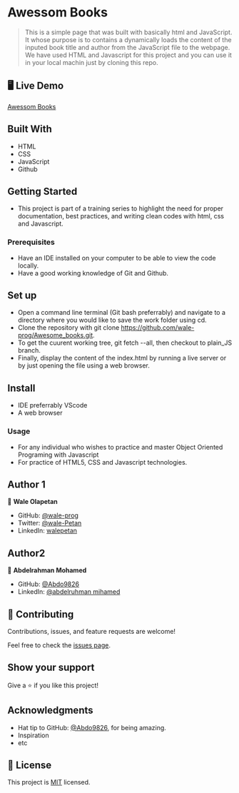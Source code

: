 # Awessom Books

> This is a simple page that was built with basically html and JavaScript. It whose purpose is to  contains a dynamically loads the content of the inputed book title and author from the JavaScript file to the webpage. We have used HTML and Javascript for this project and you can use it in your local machin just by cloning this repo.

## 🖥️ Live Demo

[Awessom Books](https://wale-prog.github.io/Awesome_books/)

## Built With

- HTML
- CSS
- JavaScript
- Github

## Getting Started

- This project is part of a training series to highlight the need for proper documentation, best practices, and writing clean codes with html, css and Javascript.

### Prerequisites

- Have an IDE installed on your computer to be able to view the code locally.
- Have a good working knowledge of Git and Github.

## Set up

- Open a command line terminal (Git bash preferrably) and navigate to a directory where you would like to save the work folder using cd.
- Clone the repository with git clone https://github.com/wale-prog/Awesome_books.git.
- To get the cuurent working tree, git fetch --all, then checkout to plain_JS branch.
- Finally, display the content of the index.html by running a live server or by just opening the file using a web browser.

## Install

- IDE preferrably VScode
- A web browser

### Usage

- For any individual who wishes to practice and master Object Oriented Programing with Javascript
- For practice of HTML5, CSS and Javascript technologies.

## Author 1

👤 **Wale Olapetan**

- GitHub: [@wale-prog](https://github.com/wale-prog)
- Twitter: [@wale-Petan](https://twitter.com/wale-Petan)
- LinkedIn: [walepetan](https://www.linkedin.com/in/walepetan/)

## Author2

👤 **Abdelrahman Mohamed**

- GitHub: [@Abdo9826](https://github.com/Abdo9826)
- LinkedIn: [@abdelruhman mihamed](https://www.linkedin.com/in/abdelruhman-mihamed-a42667179/
)


## 🤝 Contributing

Contributions, issues, and feature requests are welcome!

Feel free to check the [issues page](../../issues/).

## Show your support

Give a ⭐️ if you like this project!

## Acknowledgments

- Hat tip to GitHub: [@Abdo9826](https://github.com/Abdo9826), for being amazing.
- Inspiration
- etc

## 📝 License

This project is [MIT](./LICENSE) licensed.